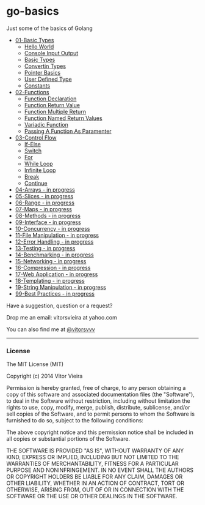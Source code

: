 go-basics
=========

Just some of the basics of Golang 


- [01-Basic Types](https://github.com/vitorsvvv/go-basics/tree/master/01-Basic-Types)
    - [Hello World](https://github.com/vitorsvvv/go-basics/blob/master/01-Basic-Types/01-Hello-World.go)
    - [Console Input Output](https://github.com/vitorsvvv/go-basics/blob/master/01-Basic-Types/02-Console-Input-Output.go)
    - [Basic Types](https://github.com/vitorsvvv/go-basics/blob/master/01-Basic-Types/03-Basic-Types.go)
    - [Convertin Types](https://github.com/vitorsvvv/go-basics/blob/master/01-Basic-Types/04-Converting-Types.go)
    - [Pointer Basics](https://github.com/vitorsvvv/go-basics/blob/master/01-Basic-Types/05-Pointer-Basics.go)
    - [User Defined Type](https://github.com/vitorsvvv/go-basics/blob/master/01-Basic-Types/06-User-Defined-Type.go)
    - [Constants](https://github.com/vitorsvvv/go-basics/blob/master/01-Basic-Types/07-Constants.go)
- [02-Functions](https://github.com/vitorsvvv/go-basics/tree/master/02-Functions)
    - [Function Declaration](https://github.com/vitorsvvv/go-basics/blob/master/02-Functions/01-Function-Declaration.go)
    - [Function Return Value](https://github.com/vitorsvvv/go-basics/blob/master/02-Functions/02-Function-Return-Value.go)
    - [Function Multiple Return](https://github.com/vitorsvvv/go-basics/blob/master/02-Functions/03-Function-Multiple-Returns.go)
    - [Function Named Return Values](https://github.com/vitorsvvv/go-basics/blob/master/02-Functions/04-Function-Named-Return-Values.go)
    - [Variadic Function](https://github.com/vitorsvvv/go-basics/blob/master/02-Functions/05-Variadic-Function.go)
    - [Passing A Function As Paramenter](https://github.com/vitorsvvv/go-basics/blob/master/02-Functions/06-Passing-A-Function-As-Parameter.go)
- [03-Control Flow](https://github.com/vitorsvvv/go-basics/tree/master/03-Control-Flow)
    - [If-Else](https://github.com/vitorsvvv/go-basics/blob/master/03-Control-Flow/01-If-Else.go)
    - [Switch](https://github.com/vitorsvvv/go-basics/blob/master/03-Control-Flow/02-Switch.go)
    - [For](https://github.com/vitorsvvv/go-basics/blob/master/03-Control-Flow/03-For.go)
    - [While Loop](https://github.com/vitorsvvv/go-basics/blob/master/03-Control-Flow/04-While-Loop.go)
    - [Infinite Loop](https://github.com/vitorsvvv/go-basics/blob/master/03-Control-Flow/05-Infinite-Loop.go)
    - [Break](https://github.com/vitorsvvv/go-basics/blob/master/03-Control-Flow/06-Break.go)
    - [Continue](https://github.com/vitorsvvv/go-basics/blob/master/03-Control-Flow/07-Continue.go)
- [04-Arrays - in progress](https://github.com/vitorsvvv/go-basics)
- [05-Slices - in progress](https://github.com/vitorsvvv/go-basics)
- [06-Range - in progress](https://github.com/vitorsvvv/go-basics)
- [07-Maps - in progress](https://github.com/vitorsvvv/go-basics)
- [08-Methods - in progress](https://github.com/vitorsvvv/go-basics)
- [09-Interface - in progress](https://github.com/vitorsvvv/go-basics)
- [10-Concurrency - in progress](https://github.com/vitorsvvv/go-basics)
- [11-File Manipulation - in progress](https://github.com/vitorsvvv/go-basics)
- [12-Error Handling - in progress](https://github.com/vitorsvvv/go-basics)
- [13-Testing - in progress](https://github.com/vitorsvvv/go-basics)
- [14-Benchmarking - in progress](https://github.com/vitorsvvv/go-basics)
- [15-Networking - in progress](https://github.com/vitorsvvv/go-basics)
- [16-Compression - in progress](https://github.com/vitorsvvv/go-basics)
- [17-Web Application - in progress](https://github.com/vitorsvvv/go-basics)
- [18-Templating - in progress](https://github.com/vitorsvvv/go-basics)
- [19-String Manipulation - in progress](https://github.com/vitorsvvv/go-basics)
- [99-Best Practices - in progress](https://github.com/vitorsvvv/go-basics)


Have a suggestion, question or a request?

Drop me an email: vitorsvieira at yahoo.com

You can also find me at [@vitorsvvv](https://twitter.com/vitorsvvv)


---

### License

The MIT License (MIT)

Copyright (c) 2014 Vitor Vieira

Permission is hereby granted, free of charge, to any person obtaining a copy
of this software and associated documentation files (the "Software"), to deal
in the Software without restriction, including without limitation the rights
to use, copy, modify, merge, publish, distribute, sublicense, and/or sell
copies of the Software, and to permit persons to whom the Software is
furnished to do so, subject to the following conditions:

The above copyright notice and this permission notice shall be included in all
copies or substantial portions of the Software.

THE SOFTWARE IS PROVIDED "AS IS", WITHOUT WARRANTY OF ANY KIND, EXPRESS OR
IMPLIED, INCLUDING BUT NOT LIMITED TO THE WARRANTIES OF MERCHANTABILITY,
FITNESS FOR A PARTICULAR PURPOSE AND NONINFRINGEMENT. IN NO EVENT SHALL THE
AUTHORS OR COPYRIGHT HOLDERS BE LIABLE FOR ANY CLAIM, DAMAGES OR OTHER
LIABILITY, WHETHER IN AN ACTION OF CONTRACT, TORT OR OTHERWISE, ARISING FROM,
OUT OF OR IN CONNECTION WITH THE SOFTWARE OR THE USE OR OTHER DEALINGS IN THE
SOFTWARE.